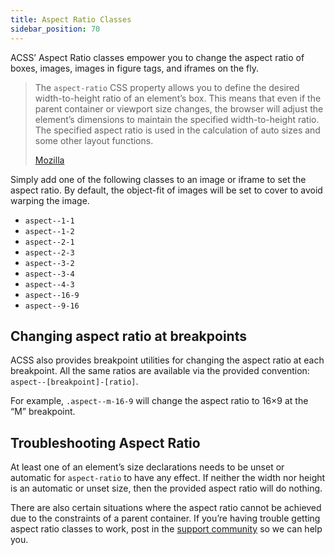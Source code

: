 ```yaml
---
title: Aspect Ratio Classes
sidebar_position: 70
---
```


ACSS’ Aspect Ratio classes empower you to change the aspect ratio of boxes, images, images in figure tags, and iframes on the fly.

> The `aspect-ratio` CSS property allows you to define the desired width-to-height ratio of an element’s box. This means that even if the parent container or viewport size changes, the browser will adjust the element’s dimensions to maintain the specified width-to-height ratio. The specified aspect ratio is used in the calculation of auto sizes and some other layout functions.
>
> [Mozilla](https://developer.mozilla.org/en-US/docs/Web/CSS/aspect-ratio)

Simply add one of the following classes to an image or iframe to set the aspect ratio. By default, the object-fit of images will be set to cover to avoid warping the image.

- `aspect--1-1`
- `aspect--1-2`
- `aspect--2-1`
- `aspect--2-3`
- `aspect--3-2`
- `aspect--3-4`
- `aspect--4-3`
- `aspect--16-9`
- `aspect--9-16`

## Changing aspect ratio at breakpoints

ACSS also provides breakpoint utilities for changing the aspect ratio at each breakpoint. All the same ratios are available via the provided convention: `aspect--[breakpoint]-[ratio]`.

For example, `.aspect--m-16-9` will change the aspect ratio to 16×9 at the “M” breakpoint.

## Troubleshooting Aspect Ratio

At least one of an element’s size declarations needs to be unset or automatic for `aspect-ratio` to have any effect. If neither the width nor height is an automatic or unset size, then the provided aspect ratio will do nothing.

There are also certain situations where the aspect ratio cannot be achieved due to the constraints of a parent container. If you’re having trouble getting aspect ratio classes to work, post in the [support community](https://community.automaticcss.com/) so we can help you.
